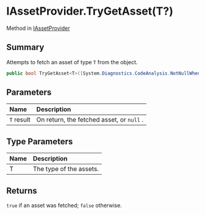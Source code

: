 # IAssetProvider.TryGetAsset(T?)

Method in [IAssetProvider](/docs/api/csharp/yarn.unity.iassetprovider.md)

## Summary


Attempts to fetch an asset of type  `T`  from the
object.


```csharp
public bool TryGetAsset<T>([System.Diagnostics.CodeAnalysis.NotNullWhen(true)] out T? result) where T : UnityEngine.Object;
```

## Parameters

|Name|Description|
|:---|:---|
|`T` result|On return, the fetched asset, or  `null` .|

## Type Parameters

|Name|Description|
|:---|:---|
|T|The type of the assets.|

## Returns

`true`  if an asset was fetched;  `false`  otherwise.

